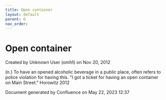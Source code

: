 ```yaml
---
title: Open container
layout: default
parent: O
nav_order:
---
```


# Open container

Created by  Unknown User (omh1) on Nov 20, 2012

(n.) To have an opened alcoholic beverage in a public place, often refers to police violation for having this. &quot;I got a ticket for having an open container on Main Street.&quot; Horowitz 2012

Document generated by Confluence on May 22, 2023 12:37


